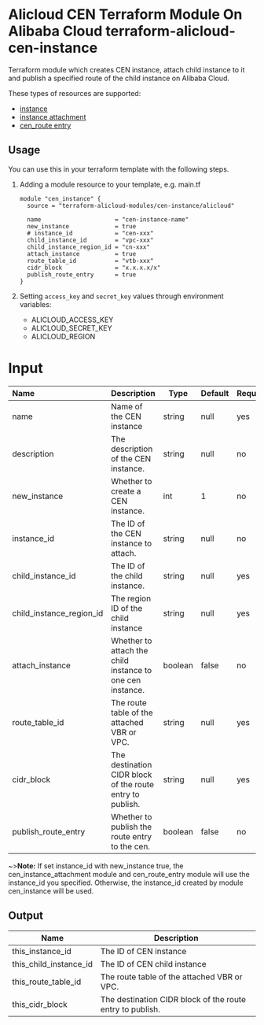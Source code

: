 # Alicloud CEN Terraform Module On Alibaba Cloud terraform-alicloud-cen-instance

Terraform module which creates CEN instance, attach child instance to it and publish a specified route of the child instance on Alibaba Cloud.

These types of resources are supported:

- [instance](https://github.com/terraform-providers/terraform-provider-alicloud/blob/master/website/docs/r/cen_instance.html.markdown)
- [instance attachment](https://github.com/terraform-providers/terraform-provider-alicloud/blob/master/website/docs/r/cen_instance_attachment.html.markdown)
- [cen_route entry](https://github.com/terraform-providers/terraform-provider-alicloud/blob/master/website/docs/r/cen_route_entry.html.markdown)

## Usage

You can use this in your terraform template with the following steps.

1. Adding a module resource to your template, e.g. main.tf

   ```
   module "cen_instance" {
     source = "terraform-alicloud-modules/cen-instance/alicloud"
   
     name                     = "cen-instance-name"
     new_instance             = true
     # instance_id            = "cen-xxx"
     child_instance_id        = "vpc-xxx"
     child_instance_region_id = "cn-xxx"
     attach_instance          = true
     route_table_id           = "vtb-xxx"
     cidr_block               = "x.x.x.x/x"
     publish_route_entry      = true
   }
   ```

2. Setting `access_key` and `secret_key` values through environment variables:

   - ALICLOUD_ACCESS_KEY
   - ALICLOUD_SECRET_KEY
   - ALICLOUD_REGION

# Input

| Name                     | Description                                               | Type   | Default                     | Required |
| :----------------------- | :-------------------------------------------------------- | ------ | --------------------------- | -------- |
| name                     | Name of the CEN instance                                  | string | null                        | yes      |
| description              | The description of the CEN instance.                      | string | null                        | no       |
| new_instance             | Whether to create a CEN instance.                         | int    | 1                           | no       |
| instance_id              | The ID of the CEN instance to attach.                     | string | null                        | no       |
| child_instance_id        | The ID of the child instance.                             | string | null                        | yes      |
| child_instance_region_id | The region ID of the child instance                       | string | null                        | yes      |
| attach_instance          | Whether to attach the child instance to one cen instance. | boolean| false                       | no       |
| route_table_id           | The route table of the attached VBR or VPC.               | string | null                        | yes      |
| cidr_block               | The destination CIDR block of the route entry to publish. | string | null                        | yes      |
| publish_route_entry      | Whether to publish the route entry to the cen.            | boolean| false                       | no       |
~>**Note:** If set instance_id with new_instance true, the cen_instance_attachment module and cen_route_entry module will use the instance_id you specified. Otherwise, the instance_id created by module cen_instance will be used.


## Output

| Name                   | Description                  |
| ---------------------- | ---------------------------- |
| this_instance_id       | The ID of CEN instance       |
| this_child_instance_id | The ID of CEN child instance |
| this_route_table_id | The route table of the attached VBR or VPC.               |
| this_cidr_block     | The destination CIDR block of the route entry to publish. |
